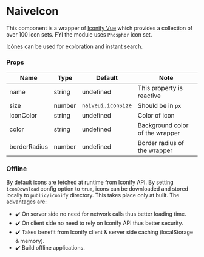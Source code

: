 # NaiveIcon

This component is a wrapper of [Iconify Vue](https://iconify.design/getting-started/) which provides a collection of over 100 icon sets. FYI the module uses `Phosphor` icon set.

[Icônes](https://icones.js.org) can be used for exploration and instant search.

### Props

| **Name**     | **Type** | **Default**        | **Note**                        |
| ------------ | -------- | ------------------ | ------------------------------- |
| name         | string   | undefined          | This property is reactive       |
| size         | number   | `naiveui.iconSize` | Should be in `px`               |
| iconColor    | string   | undefined          | Color of icon                   |
| color        | string   | undefined          | Background color of the wrapper |
| borderRadius | number   | undefined          | Border radius of the wrapper    |

### Offline

By default icons are fetched at runtime from Iconify API. By setting `iconDownload` config option to `true`, icons can be downloaded and stored locally to `public/iconify` directory. This takes place only at built. The advantages are:

- ✔️ On server side no need for network calls thus better loading time.
- ✔️ On client side no need to rely on Iconify API thus better security.
- ✔️ Takes benefit from Iconify client & server side caching (localStorage & memory).
- ✔️ Build offline applications.
